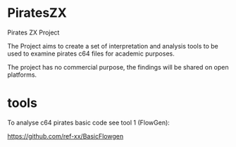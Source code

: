 # PiratesZX
Pirates ZX Project

The Project aims to create a set of interpretation and analysis tools to be used to examine pirates c64 files for academic purposes.

The project has no commercial purpose, the findings will be shared on open platforms.


# tools
To analyse c64 pirates basic code see tool 1 (FlowGen):

https://github.com/ref-xx/BasicFlowgen
